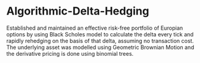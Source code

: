 # Algorithmic-Delta-Hedging
Established and maintained an effective risk-free portfolio of Europian options by using Black Scholes model to calculate the delta every tick
and rapidly rehedging on the basis of that delta, assuming no transaction cost. The underlying asset was modelled using Geometric Brownian Motion and the derivative pricing is done using binomial trees. 
